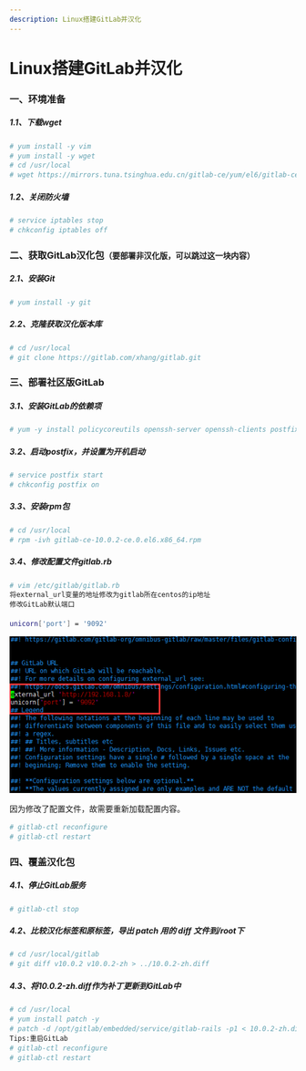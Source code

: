```yaml
---
description: Linux搭建GitLab并汉化
---
```


# Linux搭建GitLab并汉化

### 一、环境准备
##### 1.1、下载wget
```bash
# yum install -y vim
# yum install -y wget
# cd /usr/local
# wget https://mirrors.tuna.tsinghua.edu.cn/gitlab-ce/yum/el6/gitlab-ce-10.0.2-ce.0.el6.x86_64.rpm
```

##### 1.2、关闭防火墙
```bash
# service iptables stop
# chkconfig iptables off
```

### 二、获取GitLab汉化包`（要部署非汉化版，可以跳过这一块内容）`
##### 2.1、安装Git
```bash
# yum install -y git
```

##### 2.2、克隆获取汉化版本库
```bash
# cd /usr/local
# git clone https://gitlab.com/xhang/gitlab.git
```

### 三、部署社区版GitLab
##### 3.1、安装GitLab的依赖项
```bash
# yum -y install policycoreutils openssh-server openssh-clients postfix cronie policycoreutils-python
```

##### 3.2、启动postfix，并设置为开机启动
```bash
# service postfix start
# chkconfig postfix on
```

##### 3.3、安装rpm包
```bash
# cd /usr/local
# rpm -ivh gitlab-ce-10.0.2-ce.0.el6.x86_64.rpm
```

##### 3.4、修改配置文件gitlab.rb
```bash
# vim /etc/gitlab/gitlab.rb
将external_url变量的地址修改为gitlab所在centos的ip地址
修改GitLab默认端口

unicorn['port'] = '9092'
```

![](/assets/jianshu/2743275-a0a401f33c7b08e9.png)

因为修改了配置文件，故需要重新加载配置内容。

```bash
# gitlab-ctl reconfigure
# gitlab-ctl restart
```

### 四、覆盖汉化包
##### 4.1、停止GitLab服务
```bash
# gitlab-ctl stop
```

##### 4.2、比较汉化标签和原标签，导出 patch 用的 diff 文件到/root下
```bash
# cd /usr/local/gitlab
# git diff v10.0.2 v10.0.2-zh > ../10.0.2-zh.diff
```

##### 4.3、将10.0.2-zh.diff作为补丁更新到GitLab中
```bash
# cd /usr/local
# yum install patch -y
# patch -d /opt/gitlab/embedded/service/gitlab-rails -p1 < 10.0.2-zh.diff
Tips:重启GitLab
# gitlab-ctl reconfigure
# gitlab-ctl restart
```